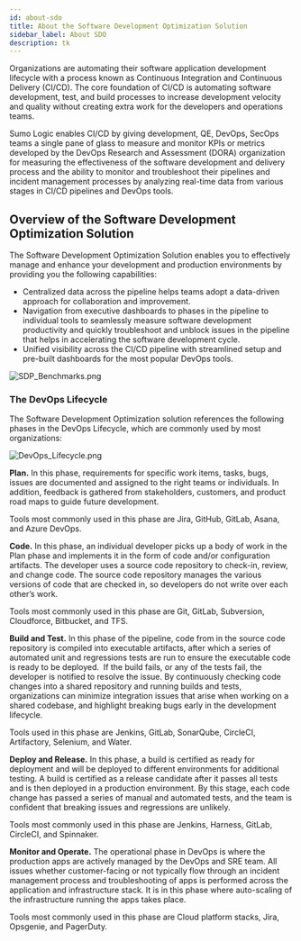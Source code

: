 ```yaml
---
id: about-sdo
title: About the Software Development Optimization Solution
sidebar_label: About SDO
description: tk
---
```


Organizations are automating their software application development lifecycle with a process known as Continuous Integration and Continuous Delivery (CI/CD). The core foundation of CI/CD is automating software development, test, and build processes to increase development velocity and quality without creating extra work for the developers and operations teams.

Sumo Logic enables CI/CD by giving development, QE, DevOps, SecOps teams a single pane of glass to measure and monitor KPIs or metrics developed by the DevOps Research and Assessment (DORA) organization for measuring the effectiveness of the software development and delivery process and the ability to monitor and troubleshoot their pipelines and incident management processes by analyzing real-time data from various stages in CI/CD pipelines and DevOps tools. 

## Overview of the Software Development Optimization Solution

The Software Development Optimization Solution enables you to effectively manage and enhance your development and production environments by providing you the following capabilities:

* Centralized data across the pipeline helps teams adopt a data-driven approach for collaboration and improvement.
* Navigation from executive dashboards to phases in the pipeline to individual tools to seamlessly measure software development productivity and quickly troubleshoot and unblock issues in the pipeline that helps in accelerating the software development cycle.
* Unified visibility across the CI/CD pipeline with streamlined setup and pre-built dashboards for the most popular DevOps tools.

![SDP_Benchmarks.png](/img/sdo/SDP_Benchmarks.png)

### The DevOps Lifecycle

The Software Development Optimization solution references the following phases in the DevOps Lifecycle, which are commonly used by most organizations: 

![DevOps_Lifecycle.png](/img/sdo/DevOps_Lifecycle.png)

**Plan.** In this phase, requirements for specific work items, tasks, bugs, issues are documented and assigned to the right teams or individuals. In addition, feedback is gathered from stakeholders, customers, and product road maps to guide future development.

Tools most commonly used in this phase are Jira, GitHub, GitLab, Asana, and Azure DevOps.

**Code.** In this phase, an individual developer picks up a body of work in the Plan phase and implements it in the form of code and/or configuration artifacts. The developer uses a source code repository to check-in, review, and change code. The source code repository manages the various versions of code that are checked in, so developers do not write over each other’s work.

Tools most commonly used in this phase are Git, GitLab, Subversion, Cloudforce, Bitbucket, and TFS.

**Build and Test.** In this phase of the pipeline, code from in the source code repository is compiled into executable artifacts, after which a series of automated unit and regressions tests are run to ensure the executable code is ready to be deployed.  If the build fails, or any of the tests fail, the developer is notified to resolve the issue. By continuously checking code changes into a shared repository and running builds and tests, organizations can minimize integration issues that arise when working on a shared codebase, and highlight breaking bugs early in the development lifecycle. 

Tools used in this phase are Jenkins, GitLab, SonarQube, CircleCI, Artifactory, Selenium, and Water. 

**Deploy and Release.** In this phase, a build is certified as ready for deployment and will be deployed to different environments for additional testing. A build is certified as a release candidate after it passes all tests and is then deployed in a production environment. By this stage, each code change has passed a series of manual and automated tests, and the team is confident that breaking issues and regressions are
unlikely. 

Tools most commonly used in this phase are Jenkins, Harness, GitLab, CircleCI, and Spinnaker.

**Monitor and Operate.** The operational phase in DevOps is where the production apps are actively managed by the DevOps and SRE team. All issues whether customer-facing or not typically flow through an incident management process and troubleshooting of apps is performed across the application and infrastructure stack. It is in this phase where auto-scaling of the infrastructure running the apps takes place.

Tools most commonly used in this phase are Cloud platform stacks, Jira, Opsgenie, and PagerDuty.
